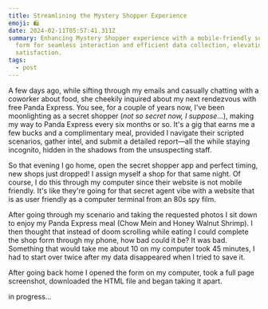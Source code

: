 ```yaml
---
title: Streamlining the Mystery Shopper Experience
emoji: 🛍
date: 2024-02-11T05:57:41.311Z
summary: Enhancing Mystery Shopper experience with a mobile-friendly submission
  form for seamless interaction and efficient data collection, elevating user
  satisfaction.
tags:
  - post
---
```

A few days ago, while sifting through my emails and casually chatting with a coworker about food, she cheekily inquired about my next rendezvous with free Panda Express. You see, for a couple of years now, I've been moonlighting as a secret shopper (*not so secret now, I suppose...*), making my way to Panda Express every six months or so. It's a gig that earns me a few bucks and a complimentary meal, provided I navigate their scripted scenarios, gather intel, and submit a detailed report—all the while staying incognito, hidden in the shadows from the unsuspecting staff.

So that evening I go home, open the secret shopper app and perfect timing, new shops just dropped! I assign myself a shop for that same night. Of course, I do this through my computer since their website is not mobile friendly. It's like they're going for that secret agent vibe with a website that is as user friendly as a computer terminal from an 80s spy film.

After going through my scenario and taking the requested photos I sit down to enjoy my Panda Express meal (Chow Mein and Honey Walnut Shrimp). I then thought that instead of doom scrolling while eating I could complete the shop form through my phone, how bad could it be? It was bad. Something that would take me about 10 on my computer took 45 minutes, I had to start over twice after my data disappeared when I tried to save it.

After going back home I opened the form on my computer, took a full page screenshot, downloaded the HTML file and began taking it apart.



i﻿n progress...